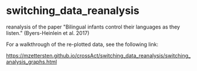 # switching_data_reanalysis
reanalysis of the paper "Bilingual infants control their languages as they listen." (Byers-Heinlein et al. 2017)

For a walkthrough of the re-plotted data, see the following link:

https://mzettersten.github.io/crossAct/switching_data_reanalysis/switching_analysis_graphs.html
